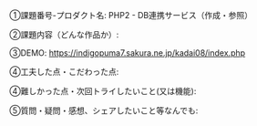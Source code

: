 ①課題番号-プロダクト名:
PHP2 - DB連携サービス（作成・参照）

②課題内容（どんな作品か）:


③DEMO:
https://indigopuma7.sakura.ne.jp/kadai08/index.php

④工夫した点・こだわった点:


④難しかった点・次回トライしたいこと(又は機能):


⑤質問・疑問・感想、シェアしたいこと等なんでも:
